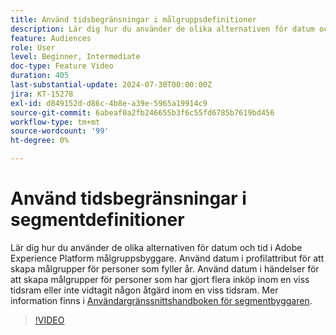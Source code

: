 ```yaml
---
title: Använd tidsbegränsningar i målgruppsdefinitioner
description: Lär dig hur du använder de olika alternativen för datum och tid i Adobe Experience Platform målgruppsbyggare.
feature: Audiences
role: User
level: Beginner, Intermediate
doc-type: Feature Video
duration: 405
last-substantial-update: 2024-07-30T00:00:00Z
jira: KT-15278
exl-id: d849152d-d86c-4b8e-a39e-5965a19914c9
source-git-commit: 6abeaf0a2fb246655b3f6c55fd6785b7619bd456
workflow-type: tm+mt
source-wordcount: '99'
ht-degree: 0%

---
```


# Använd tidsbegränsningar i segmentdefinitioner

Lär dig hur du använder de olika alternativen för datum och tid i Adobe Experience Platform målgruppsbyggare. Använd datum i profilattribut för att skapa målgrupper för personer som fyller år. Använd datum i händelser för att skapa målgrupper för personer som har gjort flera inköp inom en viss tidsram eller inte vidtagit någon åtgärd inom en viss tidsram. Mer information finns i [Användargränssnittshandboken för segmentbyggaren](https://experienceleague.adobe.com/en/docs/experience-platform/segmentation/ui/segment-builder).

>[!VIDEO](https://video.tv.adobe.com/v/3432259/?learn=on&enablevpops)
